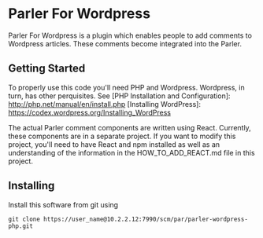 # Parler For Wordpress
Parler For Wordpress is a plugin which enables people to add comments to Wordpress articles.
These comments become integrated into the Parler.

Getting Started
---------------
To properly use this code you'll need PHP and Wordpress. Wordpress, in turn, has other perquisites.
See 
[PHP Installation and Configuration]: http://php.net/manual/en/install.php
[Installing WordPress]: https://codex.wordpress.org/Installing_WordPress

The actual Parler comment components are written using React. Currently, these components are
in a separate project. If you want to modify this project, you'll need to have React and npm installed
as well as an understanding of the information in the HOW_TO_ADD_REACT.md file in this project.

[How to install npm]: https://blog.npmjs.org/post/85484771375/how-to-install-npm
[React npm package]: https://www.npmjs.com/package/react

Installing 
----------
Install this software from git using 

````
git clone https://user_name@10.2.2.12:7990/scm/par/parler-wordpress-php.git
````



